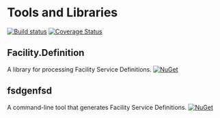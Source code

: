 # Tools and Libraries

[![Build status](https://ci.appveyor.com/api/projects/status/62s43a071xsqqxtl?svg=true)](https://ci.appveyor.com/project/ejball/facility)
[![Coverage Status](https://coveralls.io/repos/github/FacilityApi/Facility/badge.svg?branch=master)](https://coveralls.io/github/FacilityApi/Facility?branch=master)

## Facility.Definition

A library for processing Facility Service Definitions. [![NuGet](https://img.shields.io/nuget/v/Facility.Definition.svg)](https://www.nuget.org/packages/Facility.Definition)

## fsdgenfsd

A command-line tool that generates Facility Service Definitions. [![NuGet](https://img.shields.io/nuget/v/fsdgenfsd.svg)](https://www.nuget.org/packages/fsdgenfsd)
